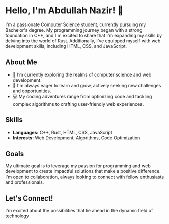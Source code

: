 # Hello, I'm Abdullah Nazir! 👋

I'm a passionate Computer Science student, currently pursuing my Bachelor's degree. My programming journey began with a strong foundation in C++, and I'm excited to share that I'm expanding my skills by delving into the world of Rust. Additionally, I've equipped myself with web development skills, including HTML, CSS, and JavaScript.

## About Me

- 🔭 I’m currently exploring the realms of computer science and web development.
- 🌱 I'm always eager to learn and grow, actively seeking new challenges and opportunities.
- 💻 My coding adventures range from optimizing code and tackling complex algorithms to crafting user-friendly web experiences.

## Skills

- **Languages:** C++, Rust, HTML, CSS, JavaScript
- **Interests:** Web Development, Algorithms, Code Optimization

## Goals

My ultimate goal is to leverage my passion for programming and web development to create impactful solutions that make a positive difference. I'm open to collaboration, always looking to connect with fellow enthusiasts and professionals.

## Let's Connect!

I'm excited about the possibilities that lie ahead in the dynamic field of technology
